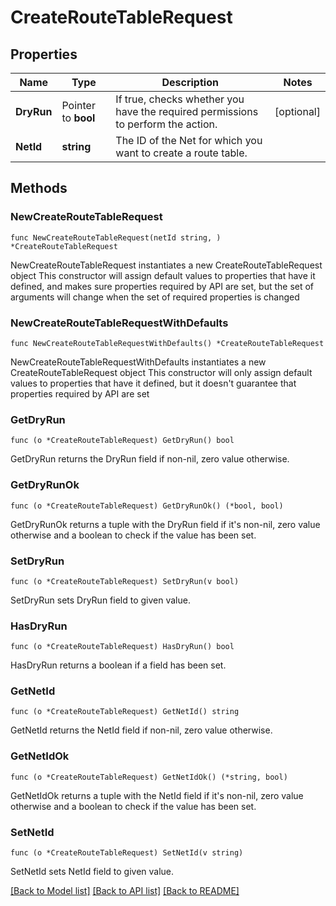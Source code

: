 # CreateRouteTableRequest

## Properties

Name | Type | Description | Notes
------------ | ------------- | ------------- | -------------
**DryRun** | Pointer to **bool** | If true, checks whether you have the required permissions to perform the action. | [optional] 
**NetId** | **string** | The ID of the Net for which you want to create a route table. | 

## Methods

### NewCreateRouteTableRequest

`func NewCreateRouteTableRequest(netId string, ) *CreateRouteTableRequest`

NewCreateRouteTableRequest instantiates a new CreateRouteTableRequest object
This constructor will assign default values to properties that have it defined,
and makes sure properties required by API are set, but the set of arguments
will change when the set of required properties is changed

### NewCreateRouteTableRequestWithDefaults

`func NewCreateRouteTableRequestWithDefaults() *CreateRouteTableRequest`

NewCreateRouteTableRequestWithDefaults instantiates a new CreateRouteTableRequest object
This constructor will only assign default values to properties that have it defined,
but it doesn't guarantee that properties required by API are set

### GetDryRun

`func (o *CreateRouteTableRequest) GetDryRun() bool`

GetDryRun returns the DryRun field if non-nil, zero value otherwise.

### GetDryRunOk

`func (o *CreateRouteTableRequest) GetDryRunOk() (*bool, bool)`

GetDryRunOk returns a tuple with the DryRun field if it's non-nil, zero value otherwise
and a boolean to check if the value has been set.

### SetDryRun

`func (o *CreateRouteTableRequest) SetDryRun(v bool)`

SetDryRun sets DryRun field to given value.

### HasDryRun

`func (o *CreateRouteTableRequest) HasDryRun() bool`

HasDryRun returns a boolean if a field has been set.

### GetNetId

`func (o *CreateRouteTableRequest) GetNetId() string`

GetNetId returns the NetId field if non-nil, zero value otherwise.

### GetNetIdOk

`func (o *CreateRouteTableRequest) GetNetIdOk() (*string, bool)`

GetNetIdOk returns a tuple with the NetId field if it's non-nil, zero value otherwise
and a boolean to check if the value has been set.

### SetNetId

`func (o *CreateRouteTableRequest) SetNetId(v string)`

SetNetId sets NetId field to given value.



[[Back to Model list]](../README.md#documentation-for-models) [[Back to API list]](../README.md#documentation-for-api-endpoints) [[Back to README]](../README.md)


